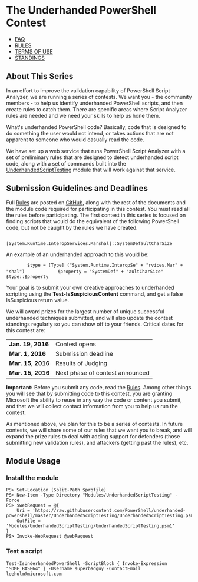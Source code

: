 # The Underhanded PowerShell Contest

-   [FAQ](http://github.com/powershell/underhanded-powershell/blob/master/FAQ.md)
-   [RULES](http://github.com/powershell/underhanded-powershell/blob/master/Rules.md)
-   [TERMS OF USE](underhanded-powershell.azurewebsites.net/TermsOfUse.html)
-   [STANDINGS](http://github.com/powershell/underhanded-powershell/blob/master/Current-Standings.md)

## About This Series

In an effort to improve the validation capability of PowerShell Script Analyzer, we are running a series of contests. We want you - the community members - to help us identify underhanded PowerShell scripts, and then create rules to catch them. There are specific areas where Script Analyzer rules are needed and we need your skills to help us hone them.

What's underhanded PowerShell code? Basically, code that is designed to do something the user would not intend, or takes actions that are not apparent to someone who would casually read the code.

We have set up a web service that runs PowerShell Script Analyzer with a set of preliminary rules that are designed to detect underhanded script code, along with a set of commands built into the [UnderhandedScriptTesting](https://github.com/PowerShell/underhanded-powershell/tree/master/UnderhandedScriptTesting) module that will work against that service.

## Submission Guidelines and Deadlines

Full [Rules](http://github.com/powershell/underhanded-powershell/blob/master/Rules.md) are posted on [GitHub](http://github.com/powershell/underhanded-powershell), along with the rest of the documents and the module code required for participating in this contest. You must read all the rules before participating. The first contest in this series is focused on finding scripts that would do the equivalent of the following PowerShell code, but not be caught by the rules we have created.

`         [System.Runtime.InteropServices.Marshal]::SystemDefaultCharSize     `

An example of an underhanded approach to this would be:

`         $type = [Type] ("System.Runtime.InteropSe" + "rvices.Mar" + "shal")     `
`         $property = "SystemDef" + "aultCharSize"     `
`         $type::$property     `

Your goal is to submit your own creative approaches to underhanded scripting using the **Test-IsSuspiciousContent** command, and get a false IsSuspicious return value.

We will award prizes for the largest number of unique successful underhanded techniques submitted, and will also update the contest standings regularly so you can show off to your friends. Critical dates for this contest are:

|                   |                                 |
|-------------------|---------------------------------|
| **Jan. 19, 2016** | Contest opens                   |
| **Mar. 1, 2016**  | Submission deadline             |
| **Mar. 15, 2016** | Results of Judging              |
| **Mar. 15, 2016** | Next phase of contest announced |

**Important:** Before you submit any code, read the [Rules](http://github.com/powershell/underhanded-powershell/blob/master/Rules.md). Among other things you will see that by submitting code to this contest, you are granting Microsoft the ability to reuse in any way the code or content you submit, and that we will collect contact information from you to help us run the contest.

As mentioned above, we plan for this to be a series of contests. In future contests, we will share some of our rules that we want you to break, and will expand the prize rules to deal with adding support for defenders (those submitting new validation rules), and attackers (getting past the rules), etc.

## Module Usage

### Install the module

```
PS> Set-Location (Split-Path $profile)
PS> New-Item -Type Directory "Modules/UnderhandedScriptTesting" -Force 
PS> $webRequest = @{
    Uri = 'https://raw.githubusercontent.com/PowerShell/underhanded-powershell/master/UnderhandedScriptTesting/UnderhandedScriptTesting.psm1'
    OutFile = 'Modules/UnderhandedScriptTesting/UnderhandedScriptTesting.psm1'
}
PS> Invoke-WebRequest @webRequest
```

### Test a script

```
Test-IsUnderhandedPowerShell -ScriptBlock { Invoke-Expression "SOME_BASE64" } -Username superbadguy -ContactEmail leeholm@microsoft.com
```
